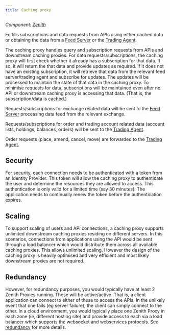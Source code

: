 ```yaml
---
title: Caching proxy
---
```


*Component: [Zenith](../../components/zenith/)*

Fulfills subscriptions and data requests from APIs using either cached data or obtaining the data from a [Feed Server](../feed-server/) or the [Trading Agent](../trading-agent/).

The caching proxy handles query and subscription requests from APIs and downstream caching proxies.  For data requests/subscriptions, the caching proxy will first check whether it already has a subscription for that data.  If so, it will return the that data and provide updates as required.  If it does not have an existing subscription, it will retrieve that data from the relevant feed server/trading agent and subscribe for updates.  The updates will be processed to maintain the state of that data in the caching proxy.  To minimise requests for data, subscriptions will be maintained even after no API or downstream caching proxy is accessing that data. (That is, the subscription/data is cached.)

Requests/subscriptions for exchange related data will be sent to the [Feed Server](../feed-server/) processing data feed from the relevant exchange.

Requests/subscriptions for order and trading account related data (account lists, holdings, balances, orders) will be sent to the [Trading Agent](../trading-agent/).

Order requests (place, amend, cancel, move) are forwarded to the [Trading Agent](../trading-agent/).

## Security

For security, each connection needs to be authenticated with a token from an Identity Provider.  This token will allow the caching proxy to authenticate the user and determine the resources they are allowed to access.  This authentication is only valid for a limited time (say 30 minutes).  The application needs to continually renew the token before the authentication expires.

## Scaling

To support scaling of users and API connections, a caching proxy supports unlimited downstream caching proxies residing on different servers.  In this scenarios, connections from applications using the API would be sent through a load balancer which would distribute them across all available caching proxies.  This allows unlimited scaling.  However the design of the caching proxy is heavily optimised and very efficient and most likely downstream proxies are not required.

## Redundancy

However, for redundancy purposes, you would typically have at least 2 Zenith Proxies running.  These will be active/active.  That is, a client application can connect to either of these to access the APIs.  In the unlikely event that one fails (eg server failure), the client can simply connect to the other.  In a cloud environment, you would typically place one Zenith Proxy in each zone (ie, different hosting site) and provide access to each via a load balancer which supports the websocket and webservices protocols.  See [redundancy](../../redundancy/) for more details.
